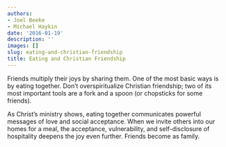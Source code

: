 ```yaml
---
authors:
- Joel Beeke
- Michael Haykin
date: '2016-01-19'
description: ''
images: []
slug: eating-and-christian-friendship
title: Eating and Christian Friendship
---
```


Friends multiply their joys by sharing them. One of the most basic ways is by eating together. Don’t overspiritualize Christian friendship; two of its most important tools are a fork and a spoon (or chopsticks for some friends).

As Christ’s ministry shows, eating together communicates powerful messages of love and social acceptance. When we invite others into our homes for a meal, the acceptance, vulnerability, and self-disclosure of hospitality deepens the joy even further. Friends become as family.